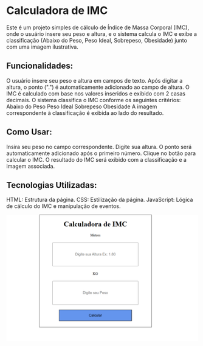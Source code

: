 <h1>Calculadora de IMC</h1>

Este é um projeto simples de cálculo de Índice de Massa Corporal (IMC), onde o usuário insere seu peso e altura, e o sistema calcula o IMC e exibe a classificação (Abaixo do Peso, Peso Ideal, Sobrepeso, Obesidade) junto com uma imagem ilustrativa.

<h2>Funcionalidades:</h2>

O usuário insere seu peso e altura em campos de texto.
Após digitar a altura, o ponto (".") é automaticamente adicionado ao campo de altura.
O IMC é calculado com base nos valores inseridos e exibido com 2 casas decimais.
O sistema classifica o IMC conforme os seguintes critérios:
Abaixo do Peso
Peso Ideal
Sobrepeso
Obesidade
A imagem correspondente à classificação é exibida ao lado do resultado.

<h2>Como Usar:</h2>

Insira seu peso no campo correspondente.
Digite sua altura. O ponto será automaticamente adicionado após o primeiro número.
Clique no botão para calcular o IMC.
O resultado do IMC será exibido com a classificação e a imagem associada.

<h2>Tecnologias Utilizadas:</h2>

HTML: Estrutura da página.
CSS: Estilização da página.
JavaScript: Lógica de cálculo do IMC e manipulação de eventos.

<img src="https://github.com/0Diegocsouza/Calculo-de-IMC/blob/main/calculadora.PNG">
